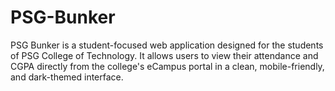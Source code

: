 # PSG-Bunker
PSG Bunker is a student-focused web application designed for the students of PSG College of Technology. It allows users to view their attendance and CGPA directly from the college's eCampus portal in a clean, mobile-friendly, and dark-themed interface.

